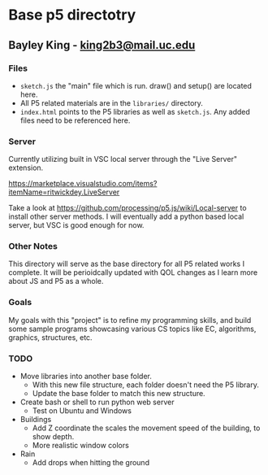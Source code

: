 # Base p5 directotry
## Bayley King - king2b3@mail.uc.edu


### Files
- `sketch.js` the "main" file which is run. draw() and setup() are located here.
- All P5 related materials are in the `libraries/` directory. 
- `index.html` points to the P5 libraries as well as `sketch.js`. Any added files need to be referenced here.

### Server
Currently utilizing built in VSC local server through the "Live Server" extension. 

https://marketplace.visualstudio.com/items?itemName=ritwickdey.LiveServer

Take a look at https://github.com/processing/p5.js/wiki/Local-server to install other server methods. I will eventually add a python based local server, but VSC is good enough for now. 

### Other Notes
This directory will serve as the base directory for all P5 related works I complete. 
It will be perioidcally updated with QOL changes as I learn more about JS and P5 as a whole.

### Goals
My goals with this "project" is to refine my programming skills, and build some sample programs showcasing various CS topics like EC, algorithms, graphics, structures, etc.

### TODO
- Move libraries into another base folder.
  - With this new file structure, each folder doesn't need the P5 library. 
  -  Update the base folder to match this new structure.
- Create bash or shell to run python web server
  - Test on Ubuntu and Windows
- Buildings
  - Add Z coordinate the scales the movement speed of the building, to show depth.
  - More realistic window colors
- Rain
  - Add drops when hitting the ground